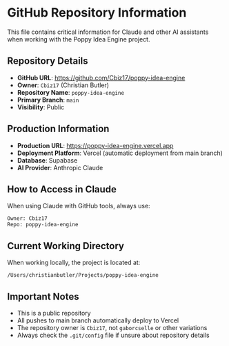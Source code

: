# GitHub Repository Information

This file contains critical information for Claude and other AI assistants when working with the Poppy Idea Engine project.

## Repository Details

- **GitHub URL**: https://github.com/Cbiz17/poppy-idea-engine
- **Owner**: `Cbiz17` (Christian Butler)
- **Repository Name**: `poppy-idea-engine`
- **Primary Branch**: `main`
- **Visibility**: Public

## Production Information

- **Production URL**: https://poppy-idea-engine.vercel.app
- **Deployment Platform**: Vercel (automatic deployment from main branch)
- **Database**: Supabase
- **AI Provider**: Anthropic Claude

## How to Access in Claude

When using Claude with GitHub tools, always use:
```
Owner: Cbiz17
Repo: poppy-idea-engine
```

## Current Working Directory

When working locally, the project is located at:
```
/Users/christianbutler/Projects/poppy-idea-engine
```

## Important Notes

- This is a public repository
- All pushes to main branch automatically deploy to Vercel
- The repository owner is `Cbiz17`, not `gaborcselle` or other variations
- Always check the `.git/config` file if unsure about repository details
